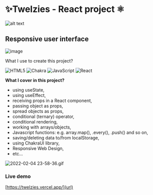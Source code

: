 # ✨Twelzies - React project ⚛️

![alt text](https://marcin-niedbalec.vercel.app/_next/image?url=https%3A%2F%2Fmedia.graphcms.com%2FRUDXR6mATjSIwkxXKy9B&w=1920&q=75)

## Responsive user interface

![image](https://user-images.githubusercontent.com/62507500/152646013-54b36172-ba44-438b-82c4-5e95ad6d179b.png)

What I use to create this project?

![HTML5](https://img.shields.io/badge/html5-%23E34F26.svg?style=for-the-badge&logo=html5&logoColor=white) ![Chakra](https://img.shields.io/badge/chakra-%234ED1C5.svg?style=for-the-badge&logo=chakraui&logoColor=white) ![JavaScript](https://img.shields.io/badge/javascript-%23323330.svg?style=for-the-badge&logo=javascript&logoColor=%23F7DF1E) ![React](https://img.shields.io/badge/react-%2320232a.svg?style=for-the-badge&logo=react&logoColor=%2361DAFB)

**What I cover in this project?**

- using useState,
- using useEffect,
- receiving props in a React component,
- passing object as props,
- spread objects as props,
- conditional (ternary) operator,
- conditional rendering,
- working with arrays/objects,
- Javascript functions: e.g. array.map(), .every(), .push() and so on,
- saving/deleting data to/from localStorage,
- using ChakraUI library,
- Responsive Web Design,
- etc...

![2022-02-04 23-58-36.gif](https://media.graphcms.com/ziiTtWADQry4ioZ45WNA)

### Live demo

[https://twelzies.vercel.app/](url) 
